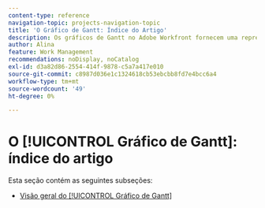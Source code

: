 ```yaml
---
content-type: reference
navigation-topic: projects-navigation-topic
title: 'O Gráfico de Gantt: Índice do Artigo'
description: Os gráficos de Gantt no Adobe Workfront fornecem uma representação visual da linha do tempo de uma lista de tarefas ou projetos. Encontre informações sobre o Gráfico [!UICONTROL Gantt] na subseção a seguir.
author: Alina
feature: Work Management
recommendations: noDisplay, noCatalog
exl-id: d3a82d86-2554-414f-9878-c5a7a417e010
source-git-commit: c8987d036e1c1324618cb53ebcbb8fd7e4bcc6a4
workflow-type: tm+mt
source-wordcount: '49'
ht-degree: 0%

---
```


# O [!UICONTROL Gráfico de Gantt]: índice do artigo

<!--Audited: 08/2025-->

Esta seção contém as seguintes subseções:

* [Visão geral do [!UICONTROL Gráfico de Gantt]](../../manage-work/gantt-chart/use-the-gantt-chart/gantt-chart-overview.md)


